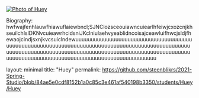 [![Photo of Huey]()]()

Biography: hwfwajfenhlauwfhiawuflaiewbncl;SJNClozsceouiawncuiearlhfeiwjcxozcnjkhseuilchlslDKNvcuieawrhcidsniJKclniulaehvyeablidncoisajceawluifhwcjsldjfhewaojcindjsxnjkvcsuiclndewuuuuuuuuuuuuuuuuuuuuuuuuuuuuuuuuuuuuuuuuuuuuuuuuuuuuuuuuuuuuuuuuuuuuuuuuuuuuuuuuuuuuuuuuuuuuuuuuuuuuuuuuuuuuuuuuuuuuuuuuuuuuuuuuuuuuuuuuuuuuuuuuuuuuuuuuuuuuuuuuuuuuuuuuuuuuuuuuuuuuuuuuuuuuuuuuuuuuuuuuuuuuuuu

layout: minimal
title: "Huey"
permalink: https://github.com/steenblikrs/2021-Spring-Studio/blob/84ae5e0cdf8152b1a0c85c3e461af540198b3350/students/Huey/Huey

